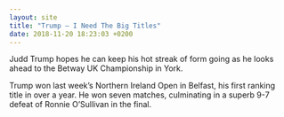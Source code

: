 ```yaml
---
layout: site
title: "Trump – I Need The Big Titles"
date: 2018-11-20 18:23:03 +0200
---
```


Judd Trump hopes he can keep his hot streak of form going as he looks ahead to the Betway UK Championship in York.

Trump won last week’s Northern Ireland Open in Belfast, his first ranking title in over a year. He won seven matches, culminating in a superb 9-7 defeat of Ronnie O’Sullivan in the final.


